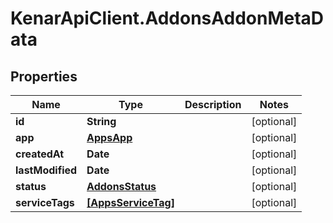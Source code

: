 # KenarApiClient.AddonsAddonMetaData

## Properties

Name | Type | Description | Notes
------------ | ------------- | ------------- | -------------
**id** | **String** |  | [optional] 
**app** | [**AppsApp**](AppsApp.md) |  | [optional] 
**createdAt** | **Date** |  | [optional] 
**lastModified** | **Date** |  | [optional] 
**status** | [**AddonsStatus**](AddonsStatus.md) |  | [optional] 
**serviceTags** | [**[AppsServiceTag]**](AppsServiceTag.md) |  | [optional] 



